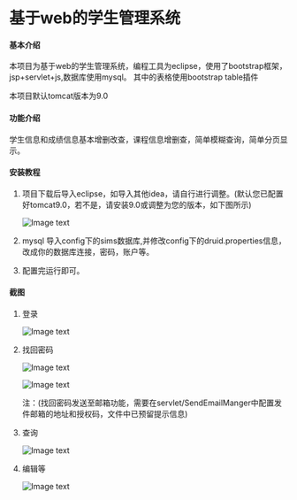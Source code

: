 # 基于web的学生管理系统

#### 基本介绍
本项目为基于web的学生管理系统，编程工具为eclipse，使用了bootstrap框架，jsp+servlet+js,数据库使用mysql。
其中的表格使用bootstrap table插件

本项目默认tomcat版本为9.0

#### 功能介绍

学生信息和成绩信息基本增删改查，课程信息增删查，简单模糊查询，简单分页显示。

#### 安装教程

1.  项目下载后导入eclipse，如导入其他idea，请自行进行调整。(默认您已配置好tomcat9.0，若不是，请安装9.0或调整为您的版本，如下图所示)
    
    ![Image text](https://github.com/yiyuqi0301/web/raw/master/tomcat.png)

2.  mysql 导入config下的sims数据库,并修改config下的druid.properties信息，改成你的数据库连接，密码，账户等。

3.  配置完运行即可。

#### 截图

1.  登录

    ![Image text](https://github.com/yiyuqi0301/web/raw/master/login.png)

2.  找回密码

    ![Image text](https://github.com/yiyuqi0301/web/raw/master/findback.png)

    ![Image text](https://github.com/yiyuqi0301/web/raw/master/findmessage.png)

    注：(找回密码发送至邮箱功能，需要在servlet/SendEmailManger中配置发件邮箱的地址和授权码，文件中已预留提示信息)

3.  查询

    ![Image text](https://github.com/yiyuqi0301/web/raw/master/query.png)

4.  编辑等

    ![Image text](https://github.com/yiyuqi0301/web/raw/master/edit.png)

